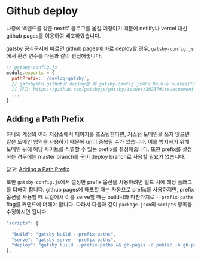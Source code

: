 #   Github deploy
나중에 백엔드를 갖춘 next로 블로그를 옮길 예정이기 때문에 netlify나 vercel 대신 github pages를 이용하여 배포하였습니다.

[gatsby 공식문서](https://www.gatsbyjs.com/docs/how-to/previews-deploys-hosting/how-gatsby-works-with-github-pages/)에 따르면 github pages에 바로 deploy할 경우, `gatsby-config.js`에서 환경 변수를 다음과 같이 편집해줍니다.

```js
// gatsby-config.js
module.exports = {
  pathPrefix: `/devlog-gatsby`,
  // gatsby에서 github로 deploy할 때 gatsby-config.js에서 Double quotes(")를 인식하지 못하는 이슈가 있어서 모두 쌍타옴표를 모두 백틱으로 변경했습니다.
  // 참고: https://github.com/gatsbyjs/gatsby/issues/20237#issuecomment-568213829
  ...
}
```

##  Adding a Path Prefix
하나의 계정의 여러 저장소에서 페이지를 호스팅한다면, 커스텀 도메인을 쓰지 않으면 같은 도메인 영역을 사용하기 때문에 url이 중복될 수가 있습니다. 이를 방지하기 위해 도메인 뒤에 해당 사이트를 식별할 수 있는 prefix를 설정해줍니다. 또한 prefix를 설정하는 경우에는 master branch를 굳이 deploy branch로 사용할 필요가 없습니다.

참고: [Adding a Path Prefix](https://www.gatsbyjs.com/docs/how-to/previews-deploys-hosting/path-prefix/)

또한 `gatsby-config.js`에서 설정한 prefix 옵션을 사용하려면 빌드 시에 해당 플래그를 더해야 합니다. github pages에 배포할 때는 자동으로 prefix를 사용하지만, prefix 옵션을 사용할 때 로컬에서 이를 serve할 때는 build시와 마찬가지로 `--prefix-paths` flag를 커맨드에 더해야 합니다. 따라서 다음과 같이 `package.json`의 `scripts` 항목을 수정하시면 됩니다.
```js
"scripts": {
  ...
  "build": "gatsby build --prefix-paths",
  "serve": "gatsby serve --prefix-paths",
  "deploy": "gatsby build --prefix-paths && gh-pages -d public -b gh-pages"
},
```